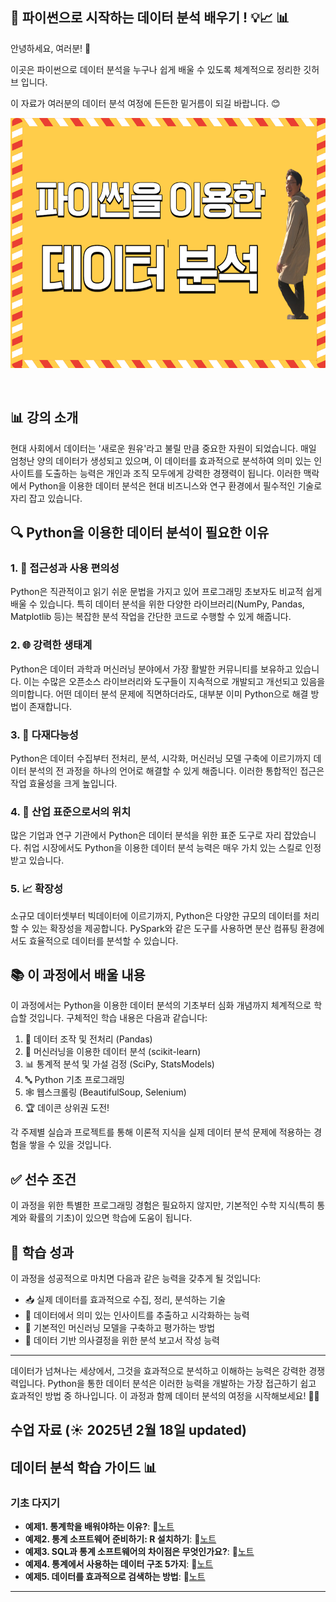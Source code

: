  ## 🐍 파이썬으로 시작하는 데이터 분석 배우기 !  💡📈 📊

안녕하세요, 여러분! 🌟  

이곳은 파이썬으로 데이터 분석을 누구나 쉽게 배울 수 있도록 체계적으로 정리한 깃허브 입니다.  

이 자료가 여러분의 데이터 분석 여정에 든든한 밑거름이 되길 바랍니다. 😊  

<img src="https://github.com/oracleyu01/python_class/blob/main/yys/python1.png" width="600" height="400">

&nbsp;  

## 📊 강의 소개

현대 사회에서 데이터는 '새로운 원유'라고 불릴 만큼 중요한 자원이 되었습니다. 매일 엄청난 양의 데이터가 생성되고 있으며, 이 데이터를 효과적으로 분석하여 의미 있는 인사이트를 도출하는 능력은 개인과 조직 모두에게 강력한 경쟁력이 됩니다. 이러한 맥락에서 Python을 이용한 데이터 분석은 현대 비즈니스와 연구 환경에서 필수적인 기술로 자리 잡고 있습니다.

## 🔍 Python을 이용한 데이터 분석이 필요한 이유

### 1. 🚀 접근성과 사용 편의성

Python은 직관적이고 읽기 쉬운 문법을 가지고 있어 프로그래밍 초보자도 비교적 쉽게 배울 수 있습니다. 특히 데이터 분석을 위한 다양한 라이브러리(NumPy, Pandas, Matplotlib 등)는 복잡한 분석 작업을 간단한 코드로 수행할 수 있게 해줍니다.

### 2. 🌐 강력한 생태계

Python은 데이터 과학과 머신러닝 분야에서 가장 활발한 커뮤니티를 보유하고 있습니다. 이는 수많은 오픈소스 라이브러리와 도구들이 지속적으로 개발되고 개선되고 있음을 의미합니다. 어떤 데이터 분석 문제에 직면하더라도, 대부분 이미 Python으로 해결 방법이 존재합니다.

### 3. 🔄 다재다능성

Python은 데이터 수집부터 전처리, 분석, 시각화, 머신러닝 모델 구축에 이르기까지 데이터 분석의 전 과정을 하나의 언어로 해결할 수 있게 해줍니다. 이러한 통합적인 접근은 작업 효율성을 크게 높입니다.

### 4. 🏢 산업 표준으로서의 위치

많은 기업과 연구 기관에서 Python은 데이터 분석을 위한 표준 도구로 자리 잡았습니다. 취업 시장에서도 Python을 이용한 데이터 분석 능력은 매우 가치 있는 스킬로 인정받고 있습니다.

### 5. 📈 확장성

소규모 데이터셋부터 빅데이터에 이르기까지, Python은 다양한 규모의 데이터를 처리할 수 있는 확장성을 제공합니다. PySpark와 같은 도구를 사용하면 분산 컴퓨팅 환경에서도 효율적으로 데이터를 분석할 수 있습니다.

## 📚 이 과정에서 배울 내용

이 과정에서는 Python을 이용한 데이터 분석의 기초부터 심화 개념까지 체계적으로 학습할 것입니다. 구체적인 학습 내용은 다음과 같습니다:

1. 🐼 데이터 조작 및 전처리 (Pandas) 
2. 🤖 머신러닝을 이용한 데이터 분석 (scikit-learn)
3. 📊 통계적 분석 및 가설 검정 (SciPy, StatsModels)
4. 🔤 Python 기초 프로그래밍
5. 🕸️ 웹스크롤링 (BeautifulSoup, Selenium) 
6. 🏆 데이콘 상위권 도전!

각 주제별 실습과 프로젝트를 통해 이론적 지식을 실제 데이터 분석 문제에 적용하는 경험을 쌓을 수 있을 것입니다.

## ✅ 선수 조건

이 과정을 위한 특별한 프로그래밍 경험은 필요하지 않지만, 기본적인 수학 지식(특히 통계와 확률의 기초)이 있으면 학습에 도움이 됩니다.

## 🎯 학습 성과

이 과정을 성공적으로 마치면 다음과 같은 능력을 갖추게 될 것입니다:

- 📥 실제 데이터를 효과적으로 수집, 정리, 분석하는 기술
- 🔮 데이터에서 의미 있는 인사이트를 추출하고 시각화하는 능력
- 🧠 기본적인 머신러닝 모델을 구축하고 평가하는 방법
- 📝 데이터 기반 의사결정을 위한 분석 보고서 작성 능력

---

데이터가 넘쳐나는 세상에서, 그것을 효과적으로 분석하고 이해하는 능력은 강력한 경쟁력입니다. 
Python을 통한 데이터 분석은 이러한 능력을 개발하는 가장 접근하기 쉽고 효과적인 방법 중 하나입니다. 이 과정과 함께 데이터 분석의 여정을 시작해보세요! 🚀✨
 

## 수업 자료 (☀️ 2025년 2월 18일 updated)


## 데이터 분석 학습 가이드 📊

### 기초 다지기
- **예제1. 통계학을 배워야하는 이유?**: 📄[노트](https://github.com/oracleyu01/statistics/blob/main/yys/example_01.md)
- **예제2. 통계 소프트웨어 준비하기: R 설치하기**: 📄[노트](https://github.com/oracleyu01/statistics/blob/main/yys/example_02.md)
- **예제3. SQL과 통계 소프트웨어의 차이점은 무엇인가요?**: 📄[노트](https://github.com/oracleyu01/statistics/blob/main/yys/example_03.md)
- **예제4. 통계에서 사용하는 데이터 구조 5가지**: 📄[노트](https://github.com/oracleyu01/statistics/blob/main/yys/example_04.md)
- **예제5. 데이터를 효과적으로 검색하는 방법**: 📄[노트](https://github.com/oracleyu01/statistics/blob/main/yys/example_05_q.md)

---
